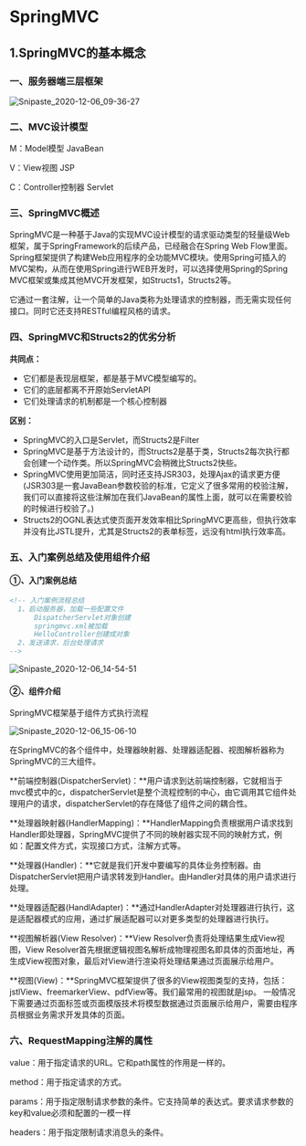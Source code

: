 # SpringMVC

## 1.SpringMVC的基本概念

### 一、服务器端三层框架

![Snipaste_2020-12-06_09-36-27](D:\JavaHub\学习相关\Java笔记\pictures\Snipaste_2020-12-06_09-36-27.png)

### 二、MVC设计模型

M：Model模型	JavaBean

V：View视图	JSP

C：Controller控制器	Servlet

### 三、SpringMVC概述

SpringMVC是一种基于Java的实现MVC设计模型的请求驱动类型的轻量级Web框架，属于SpringFramework的后续产品，已经融合在Spring Web Flow里面。Spring框架提供了构建Web应用程序的全功能MVC模块。使用Spring可插入的MVC架构，从而在使用Spring进行WEB开发时，可以选择使用Spring的Spring MVC框架或集成其他MVC开发框架，如Structs1，Structs2等。

它通过一套注解，让一个简单的Java类称为处理请求的控制器，而无需实现任何接口。同时它还支持RESTful编程风格的请求。

### 四、SpringMVC和Structs2的优劣分析

**共同点：**

- 它们都是表现层框架，都是基于MVC模型编写的。
- 它们的底层都离不开原始ServletAPI
- 它们处理请求的机制都是一个核心控制器

**区别：**

- SpringMVC的入口是Servlet，而Structs2是Filter
- SpringMVC是基于方法设计的，而Structs2是基于类，Structs2每次执行都会创建一个动作类。所以SpringMVC会稍微比Structs2快些。
- SpringMVC使用更加简洁，同时还支持JSR303，处理Ajax的请求更方便(JSR303是一套JavaBean参数校验的标准，它定义了很多常用的校验注解，我们可以直接将这些注解加在我们JavaBean的属性上面，就可以在需要校验的时候进行校验了。)
- Structs2的OGNL表达式使页面开发效率相比SpringMVC更高些，但执行效率并没有比JSTL提升，尤其是Structs2的表单标签，远没有html执行效率高。

### 五、入门案例总结及使用组件介绍

#### ①、入门案例总结

```xml
<!-- 入门案例流程总结
  1、启动服务器，加载一些配置文件
      DispatcherServlet对象创建
      springmvc.xml被加载
      HelloController创建成对象
  2、发送请求，后台处理请求
-->
```

![Snipaste_2020-12-06_14-54-51](D:\JavaHub\学习相关\Java笔记\pictures\Snipaste_2020-12-06_14-54-51.png)

#### ②、组件介绍

SpringMVC框架基于组件方式执行流程

![Snipaste_2020-12-06_15-06-10](D:\JavaHub\学习相关\Java笔记\pictures\Snipaste_2020-12-06_15-06-10.png)

在SpringMVC的各个组件中，处理器映射器、处理器适配器、视图解析器称为SpringMVC的三大组件。

**前端控制器(DispatcherServlet)：**用户请求到达前端控制器，它就相当于mvc模式中的c，dispatcherServlet是整个流程控制的中心，由它调用其它组件处理用户的请求，dispatcherServlet的存在降低了组件之间的耦合性。

**处理器映射器(HandlerMapping)：**HandlerMapping负责根据用户请求找到Handler即处理器，SpringMVC提供了不同的映射器实现不同的映射方式，例如：配置文件方式，实现接口方式，注解方式等。

**处理器(Handler)：**它就是我们开发中要编写的具体业务控制器。由DispatcherServlet把用户请求转发到Handler。由Handler对具体的用户请求进行处理。

**处理器适配器(HandlAdapter)：**通过HandlerAdapter对处理器进行执行，这是适配器模式的应用，通过扩展适配器可以对更多类型的处理器进行执行。

**视图解析器(View Resolver)：**View Resolver负责将处理结果生成View视图，View Resolver首先根据逻辑视图名解析成物理视图名即具体的页面地址，再生成View视图对象，最后对View进行渲染将处理结果通过页面展示给用户。

**视图(View)：**SpringMVC框架提供了很多的View视图类型的支持，包括：jstlView、freemarkerView、pdfView等。我们最常用的视图就是jsp。 一般情况下需要通过页面标签或页面模版技术将模型数据通过页面展示给用户，需要由程序员根据业务需求开发具体的页面。

### 六、RequestMapping注解的属性

value：用于指定请求的URL。它和path属性的作用是一样的。

method：用于指定请求的方式。

params：用于指定限制请求参数的条件。它支持简单的表达式。要求请求参数的key和value必须和配置的一模一样

headers：用于指定限制请求消息头的条件。